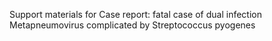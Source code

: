 Support materials for Case report: fatal case of dual infection Metapneumovirus complicated by Streptococcus pyogenes
